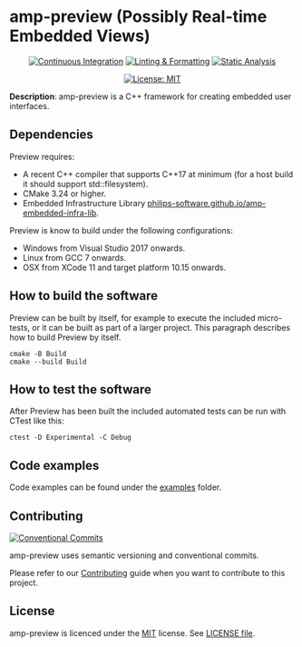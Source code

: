 # amp-preview (Possibly Real-time Embedded Views)

<!-- markdownlint-disable -->
<div align="center">

[![Continuous Integration](https://github.com/philips-software/amp-preview/workflows/Continuous%20Integration/badge.svg)](https://github.com/philips-software/amp-preview/actions) [![Linting & Formatting](https://github.com/philips-software/amp-preview/actions/workflows/linting-formatting.yml/badge.svg)](https://github.com/philips-software/amp-preview/actions/workflows/linting-formatting.yml) [![Static Analysis](https://github.com/philips-software/amp-preview/actions/workflows/static-analysis.yml/badge.svg)](https://github.com/philips-software/amp-preview/actions/workflows/static-analysis.yml)

[![License: MIT](https://img.shields.io/badge/License-MIT-brightgreen.svg)](https://choosealicense.com/licenses/mit/)

</div>
<!-- markdownlint enable -->

**Description**: amp-preview is a C++ framework for creating embedded user interfaces.

## Dependencies

Preview requires:
- A recent C++ compiler that supports C++17 at minimum (for a host build it should support std::filesystem).
- CMake 3.24 or higher.
- Embedded Infrastructure Library [philips-software.github.io/amp-embedded-infra-lib](https://philips-software.github.io/amp-embedded-infra-lib/).

Preview is know to build under the following configurations:
- Windows from Visual Studio 2017 onwards.
- Linux from GCC 7 onwards.
- OSX from XCode 11 and target platform 10.15 onwards.

## How to build the software

Preview can be built by itself, for example to execute the included micro-tests, or it can be built as part of a larger project. This paragraph describes how to build Preview by itself.

```
cmake -B Build
cmake --build Build
```

## How to test the software

After Preview has been built the included automated tests can be run with CTest like this:

```
ctest -D Experimental -C Debug
```

## Code examples

Code examples can be found under the [examples](examples) folder.

## Contributing

[![Conventional Commits](https://img.shields.io/badge/Conventional%20Commits-1.0.0-%23FE5196?logo=conventionalcommits&logoColor=white)](https://conventionalcommits.org)

amp-preview uses semantic versioning and conventional commits.

Please refer to our [Contributing](CONTRIBUTING.md) guide when you want to contribute to this project.

## License

amp-preview is licenced under the [MIT](https://choosealicense.com/licenses/mit/) license. See [LICENSE file](LICENSE).
